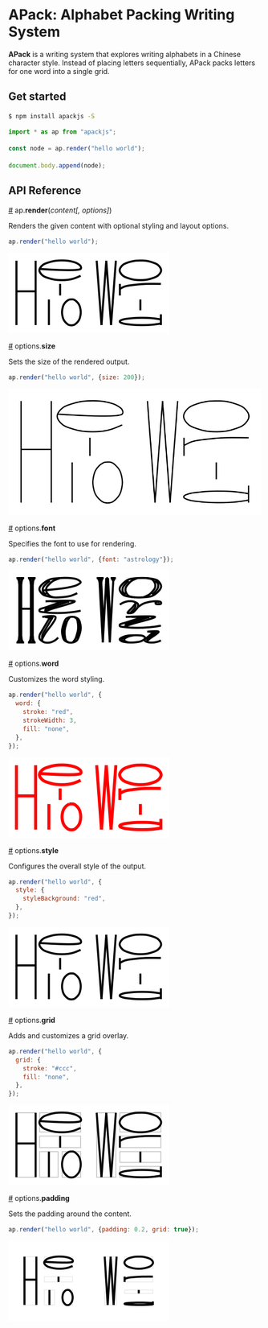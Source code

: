 # APack: Alphabet Packing Writing System

**APack** is a writing system that explores writing alphabets in a Chinese character style. Instead of placing letters sequentially, APack packs letters for one word into a single grid.

## Get started

```bash
$ npm install apackjs -S
```

```js
import * as ap from "apackjs";

const node = ap.render("hello world");

document.body.append(node);
```

## API Reference

<a href="#ap-render" id="ap-render">#</a> ap.**render**(_content[, options]_)

Renders the given content with optional styling and layout options.

```js
ap.render("hello world");
```

![example-render-content](./output/renderContent.svg)

<a href="#options-size" id="options-size">#</a> options.**size**

Sets the size of the rendered output.

```js
ap.render("hello world", {size: 200});
```

![example-options-size](./output/optionSize.svg)

<a href="#options-font" id="options-font">#</a> options.**font**

Specifies the font to use for rendering.

```js
ap.render("hello world", {font: "astrology"});
```

![example-options-font](./output/optionFont.svg)

<a href="#options-word" id="options-word">#</a> options.**word**

Customizes the word styling.

```js
ap.render("hello world", {
  word: {
    stroke: "red",
    strokeWidth: 3,
    fill: "none",
  },
});
```

![example-options-word](./output/optionWord.svg)

<a href="#options-style" id="options-style">#</a> options.**style**

Configures the overall style of the output.

```js
ap.render("hello world", {
  style: {
    styleBackground: "red",
  },
});
```

![example-options-style](./output/optionStyle.svg)

<a href="#options-grid" id="options-grid">#</a> options.**grid**

Adds and customizes a grid overlay.

```js
ap.render("hello world", {
  grid: {
    stroke: "#ccc",
    fill: "none",
  },
});
```

![example-options-grid](./output/optionGrid.svg)

<a href="#options-padding" id="options-padding">#</a> options.**padding**

Sets the padding around the content.

```js
ap.render("hello world", {padding: 0.2, grid: true});
```

![example-options-padding](./output/optionPadding.svg)
